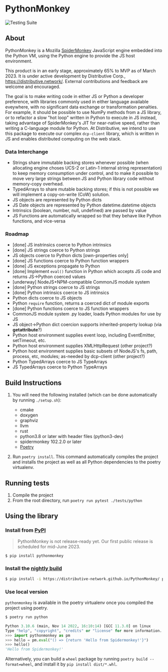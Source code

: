 # PythonMonkey

![Testing Suite](https://github.com/Kings-Distributed-Systems/PythonMonkey/actions/workflows/tests.yaml/badge.svg)

## About
PythonMonkey is a Mozilla [SpiderMonkey](https://firefox-source-docs.mozilla.org/js/index.html) JavaScript engine embedded into the Python VM,
using the Python engine to provide the JS host environment.

This product is in an early stage, approximately 65% to MVP as of March 2023. It is under active development by Distributive Corp.,
https://distributive.network/. External contributions and feedback are welcome and encouraged.

The goal is to make writing code in either JS or Python a developer preference, with libraries commonly used in either language
available eveywhere, with no significant data exchange or transformation penalties. For example, it should be possible to use NumPy 
methods from a JS library, or to refactor a slow "hot loop" written in Python to execute in JS instead, taking advantage of 
SpiderMonkey's JIT for near-native speed, rather than writing a C-language module for Python. At Distributive, we intend to use 
this package to execute our complex `dcp-client` library, which is written in JS and enables distributed computing on the web stack.

### Data Interchange
- Strings share immutable backing stores whenever possible (when allocating engine choses UCS-2 or Latin-1 internal string representation) to keep memory consumption under control, and to make it possible to move very large strings between JS and Python library code without memory-copy overhead.
- TypedArrays to share mutable backing stores; if this is not possible we will implement a copy-on-write (CoW) solution.
- JS objects are represented by Python dicts
- JS Date objects are represented by Python datetime.datetime objects
- Intrinsics (boolean, number, null, undefined) are passed by value
- JS Functions are automatically wrapped so that they behave like Python functions, and vice-versa

### Roadmap
- [done] JS instrinsics coerce to Python intrinsics
- [done] JS strings coerce to Python strings
- JS objects coerce to Python dicts [own-properties only]
- [done] JS functions coerce to Python function wrappers
- [done] JS exceptions propagate to Python
- [done] Implement `eval()` function in Python which accepts JS code and returns JS->Python coerced values
- [underway] NodeJS+NPM-compatible CommonJS module system
- [done] Python strings coerce to JS strings
- [done] Python intrinsics coerce to JS intrinsics
- Python dicts coerce to JS objects
- Python `require` function, returns a coerced dict of module exports
- [done] Python functions coerce to JS function wrappers
- CommonJS module system .py loader, loads Python modules for use by JS
- JS object->Python dict coercion supports inherited-property lookup (via __getattribute__?)
- Python host environment supplies event loop, including EventEmitter, setTimeout, etc.
- Python host environment supplies XMLHttpRequest (other project?)
- Python host environment supplies basic subsets of NodeJS's fs, path, process, etc, modules; as-needed by dcp-client (other project?)
- Python TypedArrays coerce to JS TypeArrays
- JS TypedArrays coerce to Python TypeArrays

## Build Instructions
1. You will need the following installed (which can be done automatically by running ``./setup.sh``):
    - cmake
    - doxygen 
    - graphviz
    - llvm
    - rust
    - python3.8 or later with header files (python3-dev)
    - spidermonkey 102.2.0 or later
    - [Poetry](https://python-poetry.org/docs/#installation)

2. Run `poetry install`. This command automatically compiles the project and installs the project as well as all Python dependencies to the poetry virtualenv.

## Running tests
1. Compile the project 
2. From the root directory, run `poetry run pytest ./tests/python`

## Using the library

### Install from [PyPI](https://pypi.org/project/pythonmonkey/)

> PythonMonkey is not release-ready yet. Our first public release is scheduled for mid-June 2023.

```bash
$ pip install pythonmonkey
```

### Install the [nightly build](https://distributive-network.github.io/PythonMonkey/)

```bash
$ pip install -i https://distributive-network.github.io/PythonMonkey/ pythonmonkey
```

### Use local version

`pythonmonkey` is available in the poetry virtualenv once you compiled the project using poetry.

```bash
$ poetry run python
```
```py
Python 3.10.6 (main, Nov 14 2022, 16:10:14) [GCC 11.3.0] on linux
Type "help", "copyright", "credits" or "license" for more information.
>>> import pythonmonkey as pm
>>> hello = pm.eval("() => {return 'Hello from Spidermonkey!'}")
>>> hello()
'Hello from Spidermonkey!'
```

Alternatively, you can build a `wheel` package by running `poetry build --format=wheel`, and install it by `pip install dist/*.whl`.

